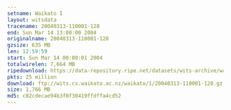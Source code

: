 ```yaml
---
setname: Waikato I
layout: witsdata
tracename: 20040313-110001-128
end: Sun Mar 14 13:00:00 2004
originalname: 20040313-110001-128
gzsize: 635 MB
len: 12:59:59
start: Sun Mar 14 00:00:01 2004
totalwirelen: 7,664 MB
ripedownload: https://data-repository.ripe.net/datasets/wits-archive/waikato/1/20040313-110001-128.gz
pkts: 25 million
download: ftp://wits.cs.waikato.ac.nz/waikato/1/20040313-110001-128.gz
size: 1,766 MB
md5: c82cdecae94b3f0f30419ffdffa4cd52
---
```


